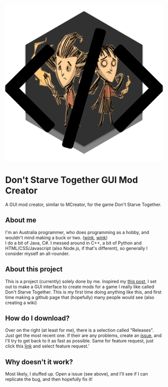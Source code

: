 ![logo](https://github.com/decduck3/dstguimodcreator/blob/main/src/resources/dstguimodcreatorlogo.png)
# Don't Starve Together GUI Mod Creator
A GUI mod creator, similar to MCreator, for the game Don't Starve Together.

## About me
I'm an Australia programmer, who does programming as a hobby, and wouldn't mind making a buck or two. ([wink](https://ko-fi.com/L3L537JF7), [wink](https://ko-fi.com/L3L537JF7))  
I do a bit of Java, C#. I messed around in C++, a bit of Python and HTML/CSS/Javascript (also Node.js, if that's different), so generally I consider myself an all-rounder.

## About this project
This is a project (currently) solely done by me. Inspired my [this post](https://forums.kleientertainment.com/forums/topic/125145-how-to-mod-dst-without-coding/), I set out to make a GUI interface to create mods for a game I really like called Don't Starve Together. This is my first time doing anything like this, and first time making a github page that (hopefully) many people would see (also creating a wiki)

## How do I download?
Over on the right (at least for me), there is a selection called "Releases". Just get the most recent one. If their are any problems, create an [issue](https://github.com/decduck3/dstguimodcreator/issues/new/choose), and I'll try to get back to it as fast as possible. Same for feature request, just click this [link](https://github.com/decduck3/dstguimodcreator/issues/new/choose) and select feature request.'

## Why doesn't it work?
Most likely, I stuffed up. Open a issue (see above), and I'll see if I can replicate the bug, and then hopefully fix it!
